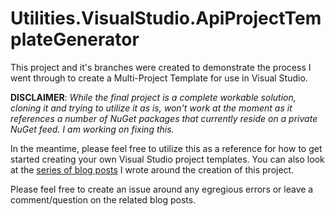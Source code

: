 # Utilities.VisualStudio.ApiProjectTemplateGenerator

This project and it's branches were created to demonstrate the process I went through to create a Multi-Project Template for use in Visual Studio.

**DISCLAIMER**: *While the final project is a complete workable solution, cloning it and trying to utilize it as is, won't work at the moment as it references a number of NuGet packages that currently reside on a private NuGet feed. I am working on fixing this.*

In the meantime, please feel free to utilize this as a reference for how to get started creating your own Visual Studio project templates. You can also look at the [series of blog posts](http://www.peinearydevelopment.com/visual-studio-templating-the-goal/) I wrote around the creation of this project.

Please feel free to create an issue around any egregious errors or leave a comment/question on the related blog posts.